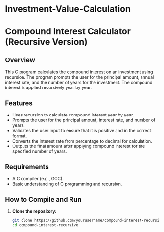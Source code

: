 # Investment-Value-Calculation
# Compound Interest Calculator (Recursive Version)

## Overview

This C program calculates the compound interest on an investment using recursion. The program prompts the user for the principal amount, annual interest rate, and the number of years for the investment. The compound interest is applied recursively year by year.

## Features

- Uses recursion to calculate compound interest year by year.
- Prompts the user for the principal amount, interest rate, and number of years.
- Validates the user input to ensure that it is positive and in the correct format.
- Converts the interest rate from percentage to decimal for calculation.
- Outputs the final amount after applying compound interest for the specified number of years.

## Requirements

- A C compiler (e.g., GCC).
- Basic understanding of C programming and recursion.

## How to Compile and Run

1. **Clone the repository:**

   ```bash
   git clone https://github.com/yourusername/compound-interest-recursive.git
   cd compound-interest-recursive
